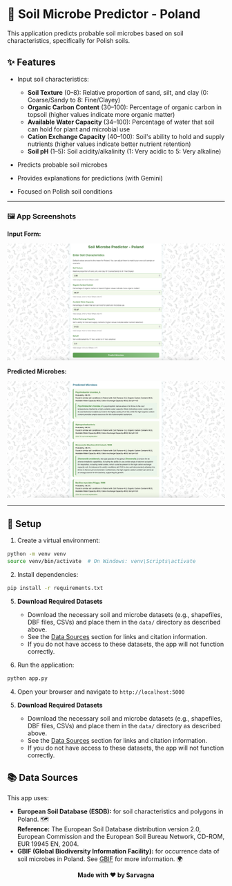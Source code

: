 # 🌱 Soil Microbe Predictor - Poland 

This application predicts probable soil microbes based on soil characteristics, specifically for Polish soils. 

## ✨ Features

- Input soil characteristics:
  - **Soil Texture** (0–8): Relative proportion of sand, silt, and clay (0: Coarse/Sandy to 8: Fine/Clayey) 
  - **Organic Carbon Content** (30–100): Percentage of organic carbon in topsoil (higher values indicate more organic matter) 
  - **Available Water Capacity** (34–100): Percentage of water that soil can hold for plant and microbial use 
  - **Cation Exchange Capacity** (40–100): Soil's ability to hold and supply nutrients (higher values indicate better nutrient retention) 
  - **Soil pH** (1–5): Soil acidity/alkalinity (1: Very acidic to 5: Very alkaline) 
    
- Predicts probable soil microbes
  
- Provides explanations for predictions (with Gemini)
  
- Focused on Polish soil conditions 

---

### 🖼️ App Screenshots

**Input Form:**

![Input Form](static/Input.png)

**Predicted Microbes:**

![Predicted Microbes](static/Predicted.png)

---

## 🚀 Setup

1. Create a virtual environment:
```bash
python -m venv venv
source venv/bin/activate  # On Windows: venv\Scripts\activate
```

2. Install dependencies:
```bash
pip install -r requirements.txt
```

5. **Download Required Datasets**
   - Download the necessary soil and microbe datasets (e.g., shapefiles, DBF files, CSVs) and place them in the `data/` directory as described above.
   - See the [Data Sources](#-data-sources) section for links and citation information.
   - If you do not have access to these datasets, the app will not function correctly.


3. Run the application:
```bash
python app.py
```

4. Open your browser and navigate to `http://localhost:5000`
   


5. **Download Required Datasets**
   - Download the necessary soil and microbe datasets (e.g., shapefiles, DBF files, CSVs) and place them in the `data/` directory as described above.
   - See the [Data Sources](#-data-sources) section for links and citation information.
   - If you do not have access to these datasets, the app will not function correctly.

## 📚 Data Sources

This app uses:
- **European Soil Database (ESDB):** for soil characteristics and polygons in Poland. 🗺️  
  **Reference:** The European Soil Database distribution version 2.0, European Commission and the European Soil Bureau Network, CD-ROM, EUR 19945 EN, 2004.
- **GBIF (Global Biodiversity Information Facility):** for occurrence data of soil microbes in Poland. See [GBIF](https://www.gbif.org/) for more information. 🌍




<div align="center">
  <strong>Made with ❤️ by Sarvagna</strong>
</div> 
